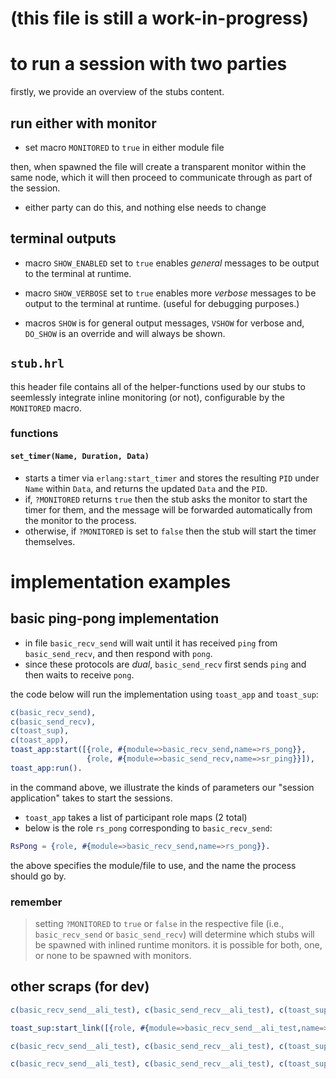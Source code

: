# (this file is still a work-in-progress)
# to run a session with two parties
firstly, we provide an overview of the stubs content.


## run either with monitor

- set macro `MONITORED` to `true` in either module file

then, when spawned the file will create a transparent monitor within the same node, which it will then proceed to communicate through as part of the session.

- either party can do this, and nothing else needs to change

## terminal outputs

- macro `SHOW_ENABLED` set to `true` enables *general* messages to be output to the terminal at runtime.
- macro `SHOW_VERBOSE` set to `true` enables more *verbose* messages to be output to the terminal at runtime. (useful for debugging purposes.)


- macros `SHOW` is for general output messages, `VSHOW` for verbose and, `DO_SHOW` is an override and will always be shown.

## `stub.hrl`

this header file contains all of the helper-functions used by our stubs to seemlessly integrate inline monitoring (or not), configurable by the `MONITORED` macro.

### functions 

#### `set_timer(Name, Duration, Data)` 
- starts a timer via `erlang:start_timer` and stores the resulting `PID` under `Name` within `Data`, and returns the updated `Data` and the `PID`.
- if, `?MONITORED` returns `true` then the stub asks the monitor to start the timer for them, and the message will be forwarded automatically from the monitor to the process.
- otherwise, if `?MONITORED` is set to `false` then the stub will start the timer themselves.

# implementation examples

## basic ping-pong implementation

- in file `basic_recv_send` will wait until it has received `ping` from `basic_send_recv`, and then respond with `pong`.
- since these protocols are *dual*, `basic_send_recv` first sends `ping` and then waits to receive `pong`.


the code below will run the implementation using `toast_app` and `toast_sup`:
```erl
c(basic_recv_send), 
c(basic_send_recv), 
c(toast_sup), 
c(toast_app), 
toast_app:start([{role, #{module=>basic_recv_send,name=>rs_pong}},
                 {role, #{module=>basic_send_recv,name=>sr_ping}}]),
toast_app:run().
```

in the command above, we illustrate the kinds of parameters our "session application" takes to start the sessions. 
- `toast_app` takes a list of participant role maps (2 total)
- below is the role `rs_pong` corresponding to `basic_recv_send`:
```erl
RsPong = {role, #{module=>basic_recv_send,name=>rs_pong}}.
```

the above specifies the module/file to use, and the name the process should go by.

### remember
> setting `?MONITORED` to `true` or `false` in the respective file (i.e., `basic_recv_send` or `basic_send_recv`) will determine which stubs will be spawned with inlined runtime monitors. it is possible for both, one, or none to be spawned with monitors.

## other scraps (for dev)

```erl
c(basic_recv_send__ali_test), c(basic_send_recv__ali_test), c(toast_sup).
```

```erl
toast_sup:start_link([{role, #{module=>basic_recv_send__ali_test,name=>rs_ali}},{role, #{module=>basic_send_recv__ali_test,name>sr_ali}}]).
```

```erl
c(basic_recv_send__ali_test), c(basic_send_recv__ali_test), c(toast_sup), toast_sup:start_link([{role, #{module=>basic_recv_send__ali_test,name=>rs_ali}},{role, #{module=>basic_send_recv__ali_test,name=>sr_ali}}]).
```

```erl
c(basic_recv_send__ali_test), c(basic_send_recv__ali_test), c(toast_sup), basic_recv_send__ali_test:start_link().
```
